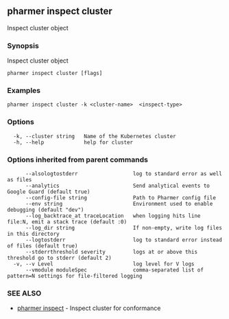 ## pharmer inspect cluster

Inspect cluster object

### Synopsis


Inspect cluster object

```
pharmer inspect cluster [flags]
```

### Examples

```
pharmer inspect cluster -k <cluster-name>  <inspect-type>
```

### Options

```
  -k, --cluster string   Name of the Kubernetes cluster
  -h, --help             help for cluster
```

### Options inherited from parent commands

```
      --alsologtostderr                  log to standard error as well as files
      --analytics                        Send analytical events to Google Guard (default true)
      --config-file string               Path to Pharmer config file
      --env string                       Environment used to enable debugging (default "dev")
      --log_backtrace_at traceLocation   when logging hits line file:N, emit a stack trace (default :0)
      --log_dir string                   If non-empty, write log files in this directory
      --logtostderr                      log to standard error instead of files (default true)
      --stderrthreshold severity         logs at or above this threshold go to stderr (default 2)
  -v, --v Level                          log level for V logs
      --vmodule moduleSpec               comma-separated list of pattern=N settings for file-filtered logging
```

### SEE ALSO
* [pharmer inspect](pharmer_inspect.md)	 - Inspect cluster for conformance

